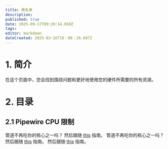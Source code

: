 ```yaml
---
title: 黑名单
description:
published: true
date: 2025-09-17T09:20:14.650Z
tags:
editor: markdown
dateCreated: 2025-03-16T16：08：26.697Z
---
```


# 1. 简介

在这个页面中，您会找到围绕问题和更好地使用您的硬件所需要的所有资源。

# 2. 目录

## 2.1 Pipewire CPU 限制

管道不再吃你的核心之一吗？ 然后跟随 [this](/hacks/pipewire-cpu) 指南。 管道不再吃你的核心之一吗？ 然后跟随 [this](/hacks/pipewire-cpu) 指南。 然后跟随 [this](/hacks/pipewire-cpu) 指南。
